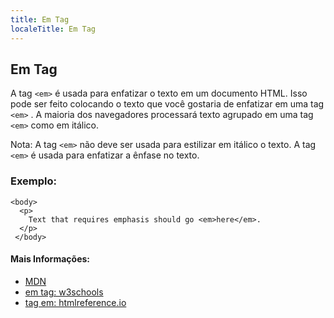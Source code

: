 ```yaml
---
title: Em Tag
localeTitle: Em Tag
---
```

## Em Tag

A tag `<em>` é usada para enfatizar o texto em um documento HTML. Isso pode ser feito colocando o texto que você gostaria de enfatizar em uma tag `<em>` . A maioria dos navegadores processará texto agrupado em uma tag `<em>` como em itálico.

Nota: A tag `<em>` não deve ser usada para estilizar em itálico o texto. A tag `<em>` é usada para enfatizar a ênfase no texto.

### Exemplo:
```
<body> 
  <p> 
    Text that requires emphasis should go <em>here</em>. 
  </p> 
 </body> 
```

#### Mais Informações:

*   [MDN](https://developer.mozilla.org/en-US/docs/Web/HTML/Element/em)
*   [em tag: w3schools](https://www.w3schools.com/tags/tag_em.asp)
*   [tag em: htmlreference.io](http://htmlreference.io/element/em/)